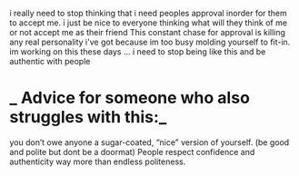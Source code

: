 i really need to stop thinking that i need peoples approval inorder for them to accept me.
i just be nice to everyone thinking what will they think of me or not accept me as their friend
This constant chase for approval is killing any real personality i've got because im too busy molding yourself to fit-in.
im working on this these days ... i need to stop being like this and be authentic with people 

# _ Advice for someone who also struggles with this:_ 
you don’t owe anyone a sugar-coated, “nice” version of yourself. (be good and polite but dont be a doormat)
People respect confidence and authenticity way more than endless politeness.

